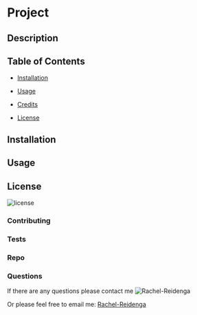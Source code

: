 # Project


## Description



## Table of Contents
* [Installation](#Installation)

* [Usage](#usage)

* [Credits](#contributing)

* [License](#license)

## Installation


## Usage


## License
![license](https://img.shields.io/badge/license--blue)

### Contributing


### Tests


### Repo


### Questions
If there are any questions please contact me ![Rachel-Reidenga](https://github.com/Rachel-Reidenga) 

Or please feel free to email me: [Rachel-Reidenga](mailto:email)
